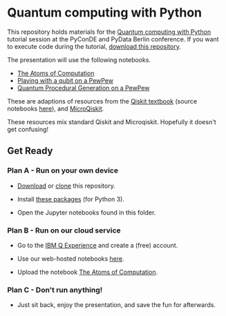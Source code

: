 # Quantum computing with Python

This repository holds materials for the [Quantum computing with Python](https://de.pycon.org/program/pydata-re99db-quantum-computing-with-python-james-wootton/) tutorial session at the PyConDE and PyData Berlin conference. If you want to execute code during the tutorial, [download this repository](https://github.com/quantumjim/Qiskit-PyConDE/archive/master.zip).

The presentation will use the following notebooks.

* [The Atoms of Computation](atoms-computation.ipynb)
* [Playing with a qubit on a PewPew](PewPew-Qubit.ipynb)
* [Quantum Procedural Generation on a PewPew](Terrain-Hackathon.ipynb)

These are adaptions of resources from the [Qiskit textbook](https://community.qiskit.org/textbook) (source notebooks [here](https://github.com/Qiskit/qiskit-textbook/blob/master/README.md)), and [MicroQiskit](https://github.com/quantumjim/MicroQiskit/blob/master/README.md).

These resources mix standard Qiskit and Microqiskit. Hopefully it doesn't get confusing!

## Get Ready

### Plan A - Run on your own device

* [Download](https://github.com/quantumjim/Qiskit-PyConDE/archive/master.zip) or [clone](https://github.com/quantumjim/Qiskit-PyConDE.git) this repository.

* Install [these packages](requirements.txt) (for Python 3).

* Open the Jupyter notebooks found in this folder.


### Plan B - Run on our cloud service

* Go to the [IBM Q Experience](https://quantum-computing.ibm.com/) and create a (free) account.

* Use our web-hosted notebooks [here](https://quantum-computing.ibm.com/jupyter).

* Upload the notebook [The Atoms of Computation](atoms-computation.ipynb).


### Plan C - Don't run anything!

* Just sit back, enjoy the presentation, and save the fun for afterwards.
